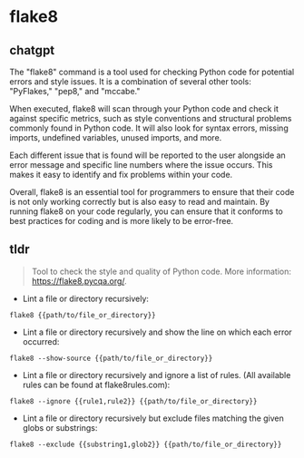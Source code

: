 # flake8 
## chatgpt 
The "flake8" command is a tool used for checking Python code for potential errors and style issues. It is a combination of several other tools: "PyFlakes," "pep8," and "mccabe."

When executed, flake8 will scan through your Python code and check it against specific metrics, such as style conventions and structural problems commonly found in Python code. It will also look for syntax errors, missing imports, undefined variables, unused imports, and more.

Each different issue that is found will be reported to the user alongside an error message and specific line numbers where the issue occurs. This makes it easy to identify and fix problems within your code.

Overall, flake8 is an essential tool for programmers to ensure that their code is not only working correctly but is also easy to read and maintain. By running flake8 on your code regularly, you can ensure that it conforms to best practices for coding and is more likely to be error-free. 

## tldr 
 
> Tool to check the style and quality of Python code.
> More information: <https://flake8.pycqa.org/>.

- Lint a file or directory recursively:

`flake8 {{path/to/file_or_directory}}`

- Lint a file or directory recursively and show the line on which each error occurred:

`flake8 --show-source {{path/to/file_or_directory}}`

- Lint a file or directory recursively and ignore a list of rules. (All available rules can be found at flake8rules.com):

`flake8 --ignore {{rule1,rule2}} {{path/to/file_or_directory}}`

- Lint a file or directory recursively but exclude files matching the given globs or substrings:

`flake8 --exclude {{substring1,glob2}} {{path/to/file_or_directory}}`
